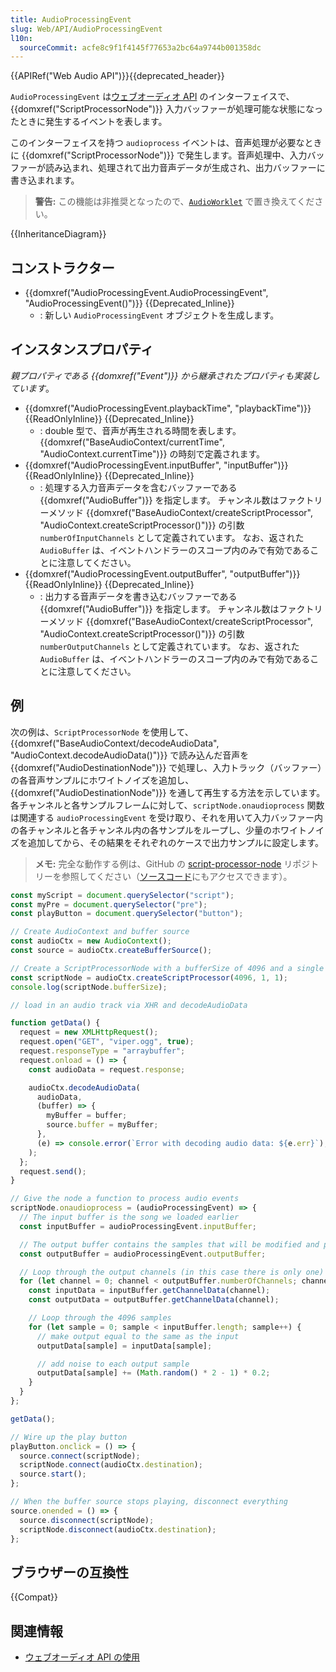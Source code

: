 ```yaml
---
title: AudioProcessingEvent
slug: Web/API/AudioProcessingEvent
l10n:
  sourceCommit: acfe8c9f1f4145f77653a2bc64a9744b001358dc
---
```


{{APIRef("Web Audio API")}}{{deprecated_header}}

`AudioProcessingEvent` は[ウェブオーディオ API](/ja/docs/Web/API/Web_Audio_API) のインターフェイスで、{{domxref("ScriptProcessorNode")}} 入力バッファーが処理可能な状態になったときに発生するイベントを表します。

このインターフェイスを持つ `audioprocess` イベントは、音声処理が必要なときに {{domxref("ScriptProcessorNode")}} で発生します。音声処理中、入力バッファーが読み込まれ、処理されて出力音声データが生成され、出力バッファーに書き込まれます。

> **警告:** この機能は非推奨となったので、[`AudioWorklet`](/ja/docs/Web/API/AudioWorklet) で置き換えてください。

{{InheritanceDiagram}}

## コンストラクター

- {{domxref("AudioProcessingEvent.AudioProcessingEvent", "AudioProcessingEvent()")}} {{Deprecated_Inline}}
  - : 新しい `AudioProcessingEvent` オブジェクトを生成します。

## インスタンスプロパティ

_親プロパティである {{domxref("Event")}} から継承されたプロパティも実装しています_。

- {{domxref("AudioProcessingEvent.playbackTime", "playbackTime")}} {{ReadOnlyInline}} {{Deprecated_Inline}}
  - : double 型で、音声が再生される時間を表します。 {{domxref("BaseAudioContext/currentTime", "AudioContext.currentTime")}} の時刻で定義されます。
- {{domxref("AudioProcessingEvent.inputBuffer", "inputBuffer")}} {{ReadOnlyInline}} {{Deprecated_Inline}}
  - : 処理する入力音声データを含むバッファーである {{domxref("AudioBuffer")}} を指定します。
    チャンネル数はファクトリーメソッド {{domxref("BaseAudioContext/createScriptProcessor", "AudioContext.createScriptProcessor()")}} の引数 `numberOfInputChannels` として定義されています。
    なお、返された <code>AudioBuffer</code> は、イベントハンドラーのスコープ内のみで有効であることに注意してください。
- {{domxref("AudioProcessingEvent.outputBuffer", "outputBuffer")}} {{ReadOnlyInline}} {{Deprecated_Inline}}
  - : 出力する音声データを書き込むバッファーである {{domxref("AudioBuffer")}} を指定します。
    チャンネル数はファクトリーメソッド {{domxref("BaseAudioContext/createScriptProcessor", "AudioContext.createScriptProcessor()")}} の引数 <code>numberOutputChannels</code> として定義されています。
    なお、返された <code>AudioBuffer</code> は、イベントハンドラーのスコープ内のみで有効であることに注意してください。

## 例

次の例は、`ScriptProcessorNode` を使用して、{{domxref("BaseAudioContext/decodeAudioData", "AudioContext.decodeAudioData()")}} で読み込んだ音声を{{domxref("AudioDestinationNode")}} で処理し、入力トラック（バッファー）の各音声サンプルにホワイトノイズを追加し、{{domxref("AudioDestinationNode")}} を通して再生する方法を示しています。 各チャンネルと各サンプルフレームに対して、`scriptNode.onaudioprocess` 関数は関連する `audioProcessingEvent` を受け取り、それを用いて入力バッファー内の各チャンネルと各チャンネル内の各サンプルをループし、少量のホワイトノイズを追加してから、その結果をそれぞれのケースで出力サンプルに設定します。

> **メモ:** 完全な動作する例は、GitHub の [script-processor-node](https://mdn.github.io/webaudio-examples/script-processor-node/) リポジトリーを参照してください（[ソースコード](https://github.com/mdn/webaudio-examples/blob/master/script-processor-node/index.html)にもアクセスできます）。

```js
const myScript = document.querySelector("script");
const myPre = document.querySelector("pre");
const playButton = document.querySelector("button");

// Create AudioContext and buffer source
const audioCtx = new AudioContext();
const source = audioCtx.createBufferSource();

// Create a ScriptProcessorNode with a bufferSize of 4096 and a single input and output channel
const scriptNode = audioCtx.createScriptProcessor(4096, 1, 1);
console.log(scriptNode.bufferSize);

// load in an audio track via XHR and decodeAudioData

function getData() {
  request = new XMLHttpRequest();
  request.open("GET", "viper.ogg", true);
  request.responseType = "arraybuffer";
  request.onload = () => {
    const audioData = request.response;

    audioCtx.decodeAudioData(
      audioData,
      (buffer) => {
        myBuffer = buffer;
        source.buffer = myBuffer;
      },
      (e) => console.error(`Error with decoding audio data: ${e.err}`),
    );
  };
  request.send();
}

// Give the node a function to process audio events
scriptNode.onaudioprocess = (audioProcessingEvent) => {
  // The input buffer is the song we loaded earlier
  const inputBuffer = audioProcessingEvent.inputBuffer;

  // The output buffer contains the samples that will be modified and played
  const outputBuffer = audioProcessingEvent.outputBuffer;

  // Loop through the output channels (in this case there is only one)
  for (let channel = 0; channel < outputBuffer.numberOfChannels; channel++) {
    const inputData = inputBuffer.getChannelData(channel);
    const outputData = outputBuffer.getChannelData(channel);

    // Loop through the 4096 samples
    for (let sample = 0; sample < inputBuffer.length; sample++) {
      // make output equal to the same as the input
      outputData[sample] = inputData[sample];

      // add noise to each output sample
      outputData[sample] += (Math.random() * 2 - 1) * 0.2;
    }
  }
};

getData();

// Wire up the play button
playButton.onclick = () => {
  source.connect(scriptNode);
  scriptNode.connect(audioCtx.destination);
  source.start();
};

// When the buffer source stops playing, disconnect everything
source.onended = () => {
  source.disconnect(scriptNode);
  scriptNode.disconnect(audioCtx.destination);
};
```

## ブラウザーの互換性

{{Compat}}

## 関連情報

- [ウェブオーディオ API の使用](/ja/docs/Web/API/Web_Audio_API/Using_Web_Audio_API)

